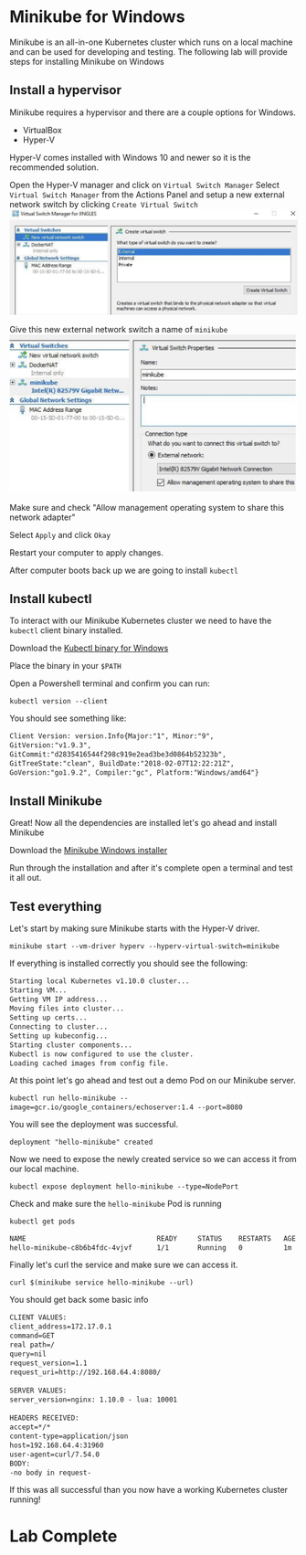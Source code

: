 # Minikube for Windows
Minikube is an all-in-one Kubernetes cluster which runs on a local machine and can be used for developing and testing. 
The following lab will provide steps for installing Minikube on Windows

## Install a hypervisor 
Minikube requires a hypervisor and there are a couple options for Windows. 
* VirtualBox 
* Hyper-V

Hyper-V comes installed with Windows 10 and newer so it is the recommended solution. 

Open the Hyper-V manager and click on `Virtual Switch Manager`
Select `Virtual Switch Manager` from the Actions Panel and setup a new external network switch by clicking `Create Virtual Switch`
![](index/3B015014-2413-4FF0-9A32-7835F76F07E4.png)

Give this new external network switch a name of `minikube`
![](index/432B0371-6E89-4D86-A3EC-1088D88C8003.png)

Make sure and check "Allow management operating system to share this network adapter"

Select `Apply` and click `Okay` 

Restart your computer to apply changes. 

After computer boots back up we are going to install `kubectl`


## Install kubectl
To interact with our Minikube Kubernetes cluster we need to have the `kubectl` client binary installed. 

Download the [Kubectl binary for Windows](https://storage.googleapis.com/kubernetes-release/release/v1.10.0/bin/windows/amd64/kubectl.exe)

Place the binary in your `$PATH`

Open a Powershell terminal and confirm you can run: 

```
kubectl version --client
```

You should see something like: 
```
Client Version: version.Info{Major:"1", Minor:"9", GitVersion:"v1.9.3", GitCommit:"d2835416544f298c919e2ead3be3d0864b52323b", GitTreeState:"clean", BuildDate:"2018-02-07T12:22:21Z", GoVersion:"go1.9.2", Compiler:"gc", Platform:"Windows/amd64"}
```

## Install Minikube
Great! Now all the dependencies are installed let's go ahead and install Minikube 

Download the [Minikube Windows installer](https://github.com/kubernetes/minikube/releases/download/v0.26.1/minikube-installer.exe)

Run through the installation and after it's complete open a terminal and test it all out. 

## Test everything 

Let's start by making sure Minikube starts with the Hyper-V driver. 
```
minikube start --vm-driver hyperv --hyperv-virtual-switch=minikube 
```

If everything is installed correctly you should see the following: 
```
Starting local Kubernetes v1.10.0 cluster...
Starting VM...
Getting VM IP address...
Moving files into cluster...
Setting up certs...
Connecting to cluster...
Setting up kubeconfig...
Starting cluster components...
Kubectl is now configured to use the cluster.
Loading cached images from config file.
```

At this point let's go ahead and test out a demo Pod on our Minikube server. 
```
kubectl run hello-minikube --image=gcr.io/google_containers/echoserver:1.4 --port=8080
```

You will see the deployment was successful. 
```
deployment "hello-minikube" created
```


Now we need to expose the newly created service so we can access it from our local machine.
```
kubectl expose deployment hello-minikube --type=NodePort
```

Check and make sure the `hello-minikube` Pod is running 
```
kubectl get pods
```

```
NAME                                READY     STATUS    RESTARTS   AGE
hello-minikube-c8b6b4fdc-4vjvf      1/1       Running   0          1m
```

Finally let's curl the service and make sure we can access it. 
```
curl $(minikube service hello-minikube --url)
```

You should get back some basic info
```
CLIENT VALUES:
client_address=172.17.0.1
command=GET
real path=/
query=nil
request_version=1.1
request_uri=http://192.168.64.4:8080/

SERVER VALUES:
server_version=nginx: 1.10.0 - lua: 10001

HEADERS RECEIVED:
accept=*/*
content-type=application/json
host=192.168.64.4:31960
user-agent=curl/7.54.0
BODY:
-no body in request-
```

If this was all successful than you now have a working Kubernetes cluster running! 

# Lab Complete 